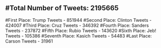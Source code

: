 #Total Number of Tweets: 2195665 
---
#First Place: Trump Tweets - 851944
#Second Place: Clinton Tweets - 424007
#Third Place: Cruz Tweets - 346392
#Fourth Place: Sanders Tweets - 237872
#Fifth Place: Rubio Tweets - 143620
#Sixth Place: Jeb! Tweets - 105386
#Seventh Place: Kasich Tweets - 54483
#Last Place: Carson Tweets - 31961
